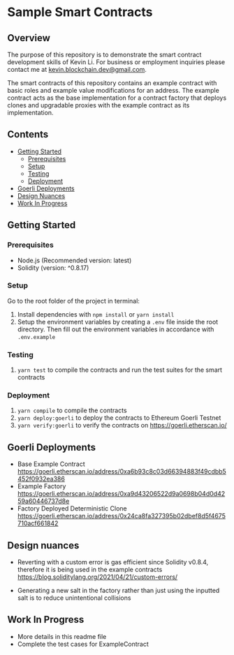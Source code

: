 # Sample Smart Contracts

## Overview
The purpose of this repository is to demonstrate the smart contract development skills of Kevin Li. For business or employment inquiries please contact me at kevin.blockchain.dev@gmail.com. 

The smart contracts of this repository contains an example contract with basic roles and example value modifications for an address. The example contract acts as the base implementation for a contract factory that deploys clones and upgradable proxies with the example contract as its implementation.

## Contents
- [Getting Started](#getting-started)
  - [Prerequisites](#prerequisites)
  - [Setup](#setup)
  - [Testing](#testing)
  - [Deployment](#deployment)
- [Goerli Deployments](#goerli-deployments)
- [Design Nuances](#design-nuances)
- [Work In Progress](#work-in-progress)

## Getting Started

### Prerequisites

- Node.js (Recommended version: latest)
- Solidity (version: ^0.8.17)

### Setup

Go to the root folder of the project in terminal:

1. Install dependencies with `npm install` or `yarn install`
2. Setup the environment variables by creating a `.env` file inside the root directory. Then fill out the environment variables in accordance with `.env.example`

### Testing

1. `yarn test` to compile the contracts and run the test suites for the smart contracts

### Deployment

1. `yarn compile` to compile the contracts
2. `yarn deploy:goerli` to deploy the contracts to Ethereum Goerli Testnet
3. `yarn verify:goerli` to verify the contracts on https://goerli.etherscan.io/

## Goerli Deployments
- Base Example Contract https://goerli.etherscan.io/address/0xa6b93c8c03d66394883f49cdbb5452f0932ea386
- Example Factory https://goerli.etherscan.io/address/0xa9d43206522d9a0698b04d0d4259a60446737d8e
- Factory Deployed Deterministic Clone https://goerli.etherscan.io/address/0x24ca8fa327395b02dbef8d5f4675710acf661842

## Design nuances
- Reverting with a custom error is gas efficient since Solidity v0.8.4, therefore it is being used in the example contracts
https://blog.soliditylang.org/2021/04/21/custom-errors/

- Generating a new salt in the factory rather than just using the inputted salt is to reduce unintentional collisions

## Work In Progress
- More details in this readme file
- Complete the test cases for ExampleContract